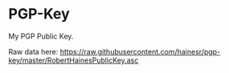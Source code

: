 PGP-Key
=======

My PGP Public Key.

Raw data here: https://raw.githubusercontent.com/hainesr/pgp-key/master/RobertHainesPublicKey.asc
